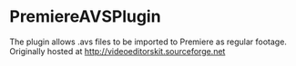# PremiereAVSPlugin
The plugin allows .avs files to be imported to Premiere as regular footage.
Originally hosted at http://videoeditorskit.sourceforge.net
